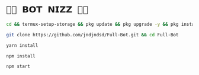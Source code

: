 # `🥷🏻 𝗕𝗢𝗧 𝗡𝗜𝗭𝗭 🥷🏻` 
 
```bash
cd && termux-setup-storage && pkg update && pkg upgrade -y && pkg install -y git nodejs ffmpeg imagemagick && pkg install yarn
```

```bash
git clone https://github.com/jndjndsd/Full-Bot.git && cd Full-Bot
```

```bash
yarn install
```

```bash
npm install
```


```bash
npm start
```

 
